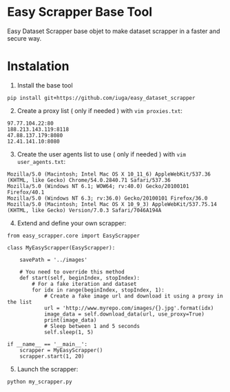 # Easy Scrapper Base Tool
Easy Dataset Scrapper base objet to make dataset scrapper in a faster and secure way.

# Instalation
1. Install the base tool
```
pip install git+https://github.com/iuga/easy_dataset_scrapper
```
2. Create a proxy list ( only if needed ) with `vim proxies.txt`:
```
97.77.104.22:80
188.213.143.119:8118
47.88.137.179:8080
12.41.141.10:8080
```
3. Create the user agents list to use ( only if needed ) with `vim user_agents.txt`:
```
Mozilla/5.0 (Macintosh; Intel Mac OS X 10_11_6) AppleWebKit/537.36 (KHTML, like Gecko) Chrome/54.0.2840.71 Safari/537.36
Mozilla/5.0 (Windows NT 6.1; WOW64; rv:40.0) Gecko/20100101 Firefox/40.1
Mozilla/5.0 (Windows NT 6.3; rv:36.0) Gecko/20100101 Firefox/36.0
Mozilla/5.0 (Macintosh; Intel Mac OS X 10_9_3) AppleWebKit/537.75.14 (KHTML, like Gecko) Version/7.0.3 Safari/7046A194A
```
4. Extend and define your own scrapper:
```
from easy_scrapper.core import EasyScrapper

class MyEasyScrapper(EasyScrapper):

    savePath = '../images'

    # You need to override this method
    def start(self, beginIndex, stopIndex):
        # For a fake iteration and dataset
        for idx in range(beginIndex, stopIndex, 1):
            # Create a fake image url and download it using a proxy in the list
            url = 'http://www.myrepo.com/images/{}.jpg'.format(idx)
            image_data = self.download_data(url, use_proxy=True)
            print(image_data)
            # Sleep between 1 and 5 seconds
            self.sleep(1, 5)

if __name__ == '__main__':
    scrapper = MyEasyScrapper()
    scrapper.start(1, 20)
```
5. Launch the scrapper:
```
python my_scrapper.py
```
